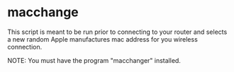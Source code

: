 # macchange

This script is meant to be run prior to connecting to your router and selects a new random Apple 
manufactures mac address for you wireless connection.

NOTE: You must have the program "macchanger" installed.


